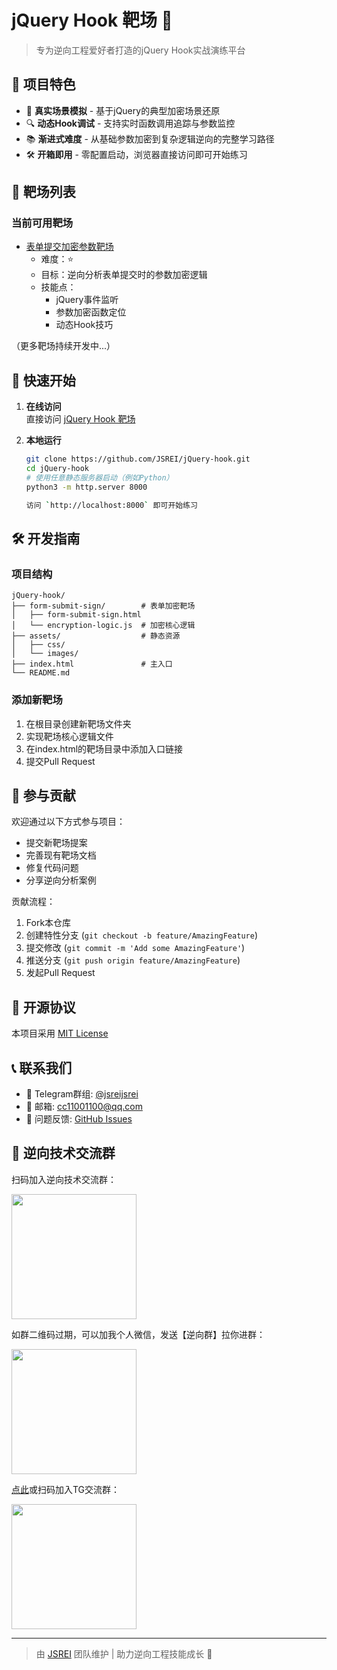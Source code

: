 # jQuery Hook 靶场 🎯

> 专为逆向工程爱好者打造的jQuery Hook实战演练平台

## 🌟 项目特色

- 🚀 **真实场景模拟** - 基于jQuery的典型加密场景还原
- 🔍 **动态Hook调试** - 支持实时函数调用追踪与参数监控
- 📚 **渐进式难度** - 从基础参数加密到复杂逻辑逆向的完整学习路径
- 🛠 **开箱即用** - 零配置启动，浏览器直接访问即可开始练习

## 🎯 靶场列表

### 当前可用靶场
- [表单提交加密参数靶场](https://jsrei.github.io/jQuery-hook-goat/form-submit-sign/form-submit-sign.html) 
  - 难度：⭐️
  - 目标：逆向分析表单提交时的参数加密逻辑
  - 技能点：
    - jQuery事件监听
    - 参数加密函数定位
    - 动态Hook技巧

（更多靶场持续开发中...）

## 🚀 快速开始

1. **在线访问**  
   直接访问 [jQuery Hook 靶场](https://jsrei.github.io/jQuery-hook-goat/)

2. **本地运行**
   ```bash
   git clone https://github.com/JSREI/jQuery-hook.git
   cd jQuery-hook
   # 使用任意静态服务器启动（例如Python）
   python3 -m http.server 8000

   访问 `http://localhost:8000` 即可开始练习

## 🛠 开发指南

### 项目结构
```
jQuery-hook/
├── form-submit-sign/        # 表单加密靶场
│   ├── form-submit-sign.html
│   └── encryption-logic.js  # 加密核心逻辑
├── assets/                  # 静态资源
│   ├── css/
│   └── images/
├── index.html               # 主入口
└── README.md
```

### 添加新靶场
1. 在根目录创建新靶场文件夹
2. 实现靶场核心逻辑文件
3. 在index.html的靶场目录中添加入口链接
4. 提交Pull Request

## 🤝 参与贡献

欢迎通过以下方式参与项目：
- 提交新靶场提案
- 完善现有靶场文档
- 修复代码问题
- 分享逆向分析案例

贡献流程：
1. Fork本仓库
2. 创建特性分支 (`git checkout -b feature/AmazingFeature`)
3. 提交修改 (`git commit -m 'Add some AmazingFeature'`)
4. 推送分支 (`git push origin feature/AmazingFeature`)
5. 发起Pull Request

## 📜 开源协议

本项目采用 [MIT License](/LICENSE)

## 📞 联系我们

- 💬 Telegram群组: [@jsreijsrei](https://t.me/jsreijsrei)
- 📧 邮箱: [cc11001100@qq.com](mailto:cc11001100@qq.com)
- 🐛 问题反馈: [GitHub Issues](https://github.com/JSREI/jQuery-hook/issues)

## 🤝 逆向技术交流群

扫码加入逆向技术交流群：

<img src="https://cdn.jsdelivr.net/gh/JSREI/.github/profile/README.assets/image-20241016230653669.png" width="200">

如群二维码过期，可以加我个人微信，发送【逆向群】拉你进群：

<img src="https://cdn.jsdelivr.net/gh/JSREI/.github/profile/README.assets/image-20231030132026541-7614065.png" width="200">

[点此](https://t.me/jsreijsrei)或扫码加入TG交流群：

<img src="https://cdn.jsdelivr.net/gh/JSREI/.github/profile/README.assets/image-20241016231143315.png" width="200">

---

> 由 [JSREI](https://github.com/JSREI) 团队维护 | 助力逆向工程技能成长 🚀